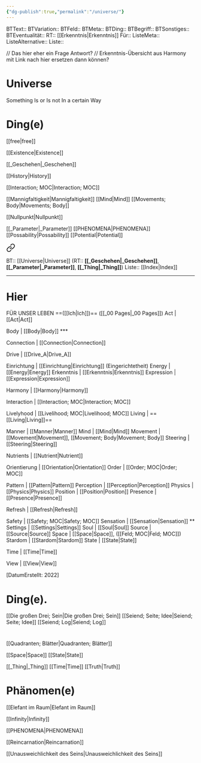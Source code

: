 ```yaml
---
{"dg-publish":true,"permalink":"/universe/"}
---
```


BTText:: 
BTVariation:: 
BTFeld:: 
BTMeta:: 
BTDing:: 
BTBegriff:: 
BTSonstiges:: 
BTEventualität:: 
RT:: [[Erkenntnis\|Erkenntnis]]
Für:: 
ListeMeta:: 
ListeAlternative:: 
Liste:: 



// Das hier eher ein Frage Antwort?
// Erkenntnis-Übersicht aus Harmony mit Link nach hier ersetzen dann können?


# Universe
Something  Is or Is not  In a certain Way



# Ding(e)
[[free\|free]]

[[Existence\|Existence]]

[[_Geschehen\|_Geschehen]]

[[History\|History]]

[[Interaction; MOC\|Interaction; MOC]]

[[Mannigfaltigkeit\|Mannigfaltigkeit]]
[[Mind\|Mind]]
[[Movements; Body\|Movements; Body]]

[[Nullpunkt\|Nullpunkt]]

[[_Parameter\|_Parameter]]
[[PHENOMENA\|PHENOMENA]]
[[Possability\|Possability]]
[[Potential\|Potential]]


<div class="transclusion internal-embed is-loaded"><a class="markdown-embed-link" href="/00-seiend-moc/" aria-label="Open link"><svg xmlns="http://www.w3.org/2000/svg" width="24" height="24" viewBox="0 0 24 24" fill="none" stroke="currentColor" stroke-width="2" stroke-linecap="round" stroke-linejoin="round" class="svg-icon lucide-link"><path d="M10 13a5 5 0 0 0 7.54.54l3-3a5 5 0 0 0-7.07-7.07l-1.72 1.71"></path><path d="M14 11a5 5 0 0 0-7.54-.54l-3 3a5 5 0 0 0 7.07 7.07l1.71-1.71"></path></svg></a><div class="markdown-embed">




BT:: [[Universe\|Universe]]
(RT:: **[[_Geschehen\|_Geschehen]]**,  **[[_Parameter\|_Parameter]]**,  **[[_Thing\|_Thing]]**)
Liste:: [[Index\|Index]]
- - -



# Hier
FÜR UNSER LEBEN
==([[Ich\|Ich]])==
([[_00 Pages\|_00 Pages]])
Act                     | [[Act\|Act]]

Body                   | [[Body\|Body]] ***

Connection        | [[Connection\|Connection]]

Drive                  | [[Drive_A\|Drive_A]]

Einrichtung        | [[Einrichtung\|Einrichtung]] (Eingerichtetheit)
Energy                | [[Energy\|Energy]]
Erkenntnis          | [[Erkenntnis\|Erkenntnis]]
Expression          | [[Expression\|Expression]]

Harmony            | [[Harmony\|Harmony]]

Interaction         | [[Interaction; MOC\|Interaction; MOC]]

Livelyhood         | [[Livelihood; MOC\|Livelihood; MOC]]
Living                 | ==[[Living\|Living]]==

Manner              | [[Manner\|Manner]]
Mind                  | [[Mind\|Mind]]
Movement         | [[Movement\|Movement]],  [[Movement; Body\|Movement; Body]]
	Steering             | [[Steering\|Steering]]

Nutrients           | [[Nutrient\|Nutrient]]

Orientierung      | [[Orientation\|Orientation]]
Order                 | [[Order; MOC\|Order; MOC]]

Pattern               | [[Pattern\|Pattern]]
Perception         | [[Perception\|Perception]]
Physics               | [[Physics\|Physics]]
Position              | [[Position\|Position]]
Presence            | [[Presence\|Presence]]

Refresh               | [[Refresh\|Refresh]]

Safety                | [[Safety; MOC\|Safety; MOC]]
Sensation           | [[Sensation\|Sensation]] **
Settings             | [[Settings\|Settings]]
Soul                   | [[Soul\|Soul]]
Source               | [[Source\|Source]]
Space                 | [[Space\|Space]],  ([[Feld; MOC\|Feld; MOC]])
Stardom             | [[Stardom\|Stardom]]
State                  | [[State\|State]]

Time                  | [[Time\|Time]]

View                   | [[View\|View]]



[DatumErstellt: 2022]
# Ding(e).
[[Die großen Drei; Sein\|Die großen Drei; Sein]]
[[Seiend; Seite; Idee\|Seiend; Seite; Idee]]
[[Seiend; Log\|Seiend; Log]]


# 
[[Quadranten; Blätter\|Quadranten; Blätter]]


</div></div>


[[Space\|Space]]
[[State\|State]]

[[_Thing\|_Thing]]
[[Time\|Time]]
[[Truth\|Truth]]



# Phänomen(e)
[[Elefant im Raum\|Elefant im Raum]]

[[Infinity\|Infinity]]

[[PHENOMENA\|PHENOMENA]]

[[Reincarnation\|Reincarnation]]

[[Unausweichlichkeit des Seins\|Unausweichlichkeit des Seins]]
